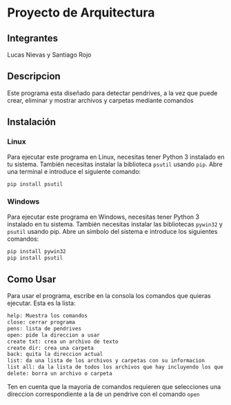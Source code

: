 # Proyecto de Arquitectura
## Integrantes
Lucas Nievas y Santiago Rojo

## Descripcion
Este programa esta diseñado para detectar pendrives, a la vez que puede crear, eliminar y mostrar archivos y carpetas mediante comandos

## Instalación

### Linux

Para ejecutar este programa en Linux, necesitas tener Python 3 instalado en tu sistema. También necesitas instalar la biblioteca `psutil` usando `pip`. Abre una terminal e introduce el siguiente comando:

```sh
pip install psutil
```

### Windows

Para ejecutar este programa en Windows, necesitas tener Python 3 instalado en tu sistema. También necesitas instalar las bibliotecas `pywin32` y `psutil` usando pip. Abre un símbolo del sistema e introduce los siguientes comandos:

```sh
pip install pywin32
pip install psutil
```

## Como Usar

Para usar el programa, escribe en la consola los comandos que quieras ejecutar. Esta es la lista:
```sh
help: Muestra los comandos
close: cerrar programa
pens: lista de pendrives
open: pide la direccion a usar
create txt: crea un archivo de texto
create dir: crea una carpeta
back: quita la direccion actual
list: da una lista de los archivos y carpetas con su informacion
list all: da la lista de todos los archivos que hay incluyendo los que estan adentro de carpetas
delete: borra un archivo o carpeta
```
Ten en cuenta que la mayoria de comandos requieren que selecciones una direccion correspondiente a la de un pendrive con el comando `open`
